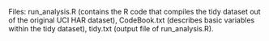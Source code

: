Files: run_analysis.R (contains the R code that compiles the tidy dataset
out of the original UCI HAR dataset), CodeBook.txt (describes basic variables
within the tidy dataset), tidy.txt (output file of run_analysis.R).
